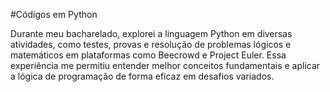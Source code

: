 #Códigos em Python

Durante meu bacharelado, explorei a linguagem Python em diversas atividades, como testes, provas e resolução de problemas lógicos e matemáticos em plataformas como Beecrowd e Project Euler. Essa experiência me permitiu entender melhor conceitos fundamentais e aplicar a lógica de programação de forma eficaz em desafios variados.
